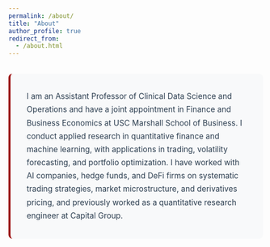 ```yaml
---
permalink: /about/
title: "About"
author_profile: true
redirect_from: 
  - /about.html
---
```


<div style="background: #f8f9fa; padding: 2rem; border-radius: 8px; border-left: 4px solid #990000; margin: 2rem 0;">
  <p style="font-size: 1.1em; line-height: 1.7; color: #2c3e50; margin: 0;">
    I am an Assistant Professor of Clinical Data Science and Operations and have a joint appointment in Finance and Business Economics at USC Marshall School of Business. I conduct applied research in quantitative finance and machine learning, with applications in trading, volatility forecasting, and portfolio optimization. I have worked with AI companies, hedge funds, and DeFi firms on systematic trading strategies, market microstructure, and derivatives pricing, and previously worked as a quantitative research engineer at Capital Group.
  </p>
</div>
